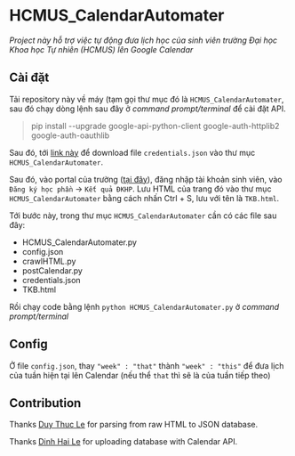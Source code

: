# HCMUS_CalendarAutomater
*Project này hỗ trợ việc tự động đưa lịch học của sinh viên trường Đại học Khoa học Tự nhiên (HCMUS) lên Google Calendar*

## Cài đặt

Tải repository này về máy (tạm gọi thư mục đó là `HCMUS_CalendarAutomater`, sau đó chạy dòng lệnh sau đây ở *command prompt/terminal* để cài đặt API.

>pip install --upgrade google-api-python-client google-auth-httplib2 google-auth-oauthlib

Sau đó, tới [link này](https://developers.google.com/calendar/quickstart/python) để download file `credentials.json` vào thư mục `HCMUS_CalendarAutomater`.

Sau đó, vào portal của trường ([tại đây](http://portal.hcmus.edu.vn)), đăng nhập tài khoản sinh viên, vào `Đăng ký học phần` -> `Kết quả ĐKHP`. Lưu HTML của trang đó vào thư mục `HCMUS_CalendarAutomater` bằng cách nhấn Ctrl + S, lưu với tên là `TKB.html`.

Tới bước này, trong thư mục `HCMUS_CalendarAutomater` cần có các file sau đây:
  - HCMUS_CalendarAutomater.py 
  - config.json
  - crawlHTML.py
  - postCalendar.py
  - credentials.json 
  - TKB.html 

Rồi chạy code bằng lệnh `python HCMUS_CalendarAutomater.py` ở *command prompt/terminal*

## Config 

Ở file `config.json`, thay ` "week" : "that" ` thành ` "week" : "this" ` để đưa lịch của tuần hiện tại lên Calendar (nếu thể `that` thì sẽ là của tuần tiếp theo)

## Contribution

Thanks [Duy Thuc Le](https://github.com/leduykhongngu) for parsing from raw HTML to JSON database.

Thanks [Dinh Hai Le](https://github.com/pythagore1123) for uploading database with Calendar API.
